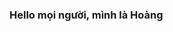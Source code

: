 ### Hello mọi người, mình là Hoàng

<!--
Hello mọi người mình là Hoàng

- 🔭 I’m currently working on HIT - HaUI
- 🌱 I’m currently learning Web
-->
